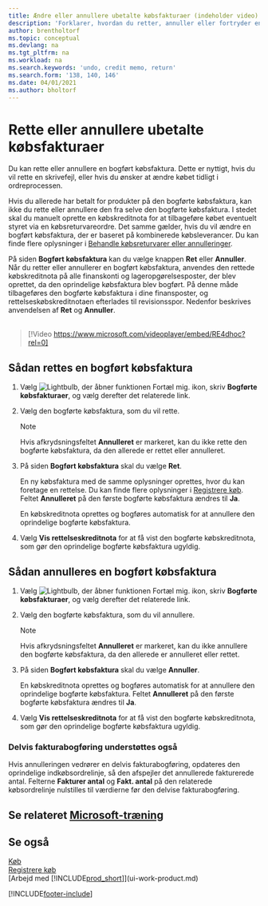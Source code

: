 ```yaml
---
title: Ændre eller annullere ubetalte købsfakturaer (indeholder video)
description: 'Forklarer, hvordan du retter, annuller eller fortryder en bogført købsfaktura og automatisk opretter en købskreditnota.'
author: brentholtorf
ms.topic: conceptual
ms.devlang: na
ms.tgt_pltfrm: na
ms.workload: na
ms.search.keywords: 'undo, credit memo, return'
ms.search.form: '138, 140, 146'
ms.date: 04/01/2021
ms.author: bholtorf
---
```

# Rette eller annullere ubetalte købsfakturaer

Du kan rette eller annullere en bogført købsfaktura. Dette er nyttigt, hvis du vil rette en skrivefejl, eller hvis du ønsker at ændre købet tidligt i ordreprocessen.

Hvis du allerede har betalt for produkter på den bogførte købsfaktura, kan ikke du rette eller annullere den fra selve den bogførte købsfaktura. I stedet skal du manuelt oprette en købskreditnota for at tilbageføre købet eventuelt styret via en købsreturvareordre. Det samme gælder, hvis du vil ændre en bogført købsfaktura, der er baseret på kombinerede købsleverancer. Du kan finde flere oplysninger i [Behandle købsreturvarer eller annulleringer](purchasing-how-process-purchase-returns-cancellations.md).

På siden **Bogført købsfaktura** kan du vælge knappen **Ret** eller **Annuller**. Når du retter eller annullerer en bogført købsfaktura, anvendes den rettede købskreditnota på alle finanskonti og lageropgørelsesposter, der blev oprettet, da den oprindelige købsfaktura blev bogført. På denne måde tilbageføres den bogførte købsfaktura i dine finansposter, og rettelseskøbskreditnotaen efterlades til revisionsspor. Nedenfor beskrives anvendelsen af **Ret** og **Annuller**.
<br><br>
> [!Video https://www.microsoft.com/videoplayer/embed/RE4dhoc?rel=0]

## Sådan rettes en bogført købsfaktura

1. Vælg ![Lightbulb, der åbner funktionen Fortæl mig.](media/ui-search/search_small.png "Fortæl mig, hvad du vil foretage dig") ikon, skriv **Bogførte købsfakturaer**, og vælg derefter det relaterede link.  
2. Vælg den bogførte købsfaktura, som du vil rette.  

    > [!NOTE]  
    >   Hvis afkrydsningsfeltet **Annulleret** er markeret, kan du ikke rette den bogførte købsfaktura, da den allerede er rettet eller annulleret.
3. På siden **Bogført købsfaktura** skal du vælge **Ret**.

    En ny købsfaktura med de samme oplysninger oprettes, hvor du kan foretage en rettelse. Du kan finde flere oplysninger i [Registrere køb](purchasing-how-record-purchases.md). Feltet **Annulleret** på den første bogførte købsfaktura ændres til **Ja**.

    En købskreditnota oprettes og bogføres automatisk for at annullere den oprindelige bogførte købsfaktura.
4. Vælg **Vis rettelseskreditnota** for at få vist den bogførte købskreditnota, som gør den oprindelige bogførte købsfaktura ugyldig.

## Sådan annulleres en bogført købsfaktura

1. Vælg ![Lightbulb, der åbner funktionen Fortæl mig.](media/ui-search/search_small.png "Fortæl mig, hvad du vil foretage dig") ikon, skriv **Bogførte købsfakturaer**, og vælg derefter det relaterede link.  
2. Vælg den bogførte købsfaktura, som du vil annullere.

    > [!NOTE]  
    >   Hvis afkrydsningsfeltet **Annulleret** er markeret, kan du ikke annullere den bogførte købsfaktura, da den allerede er annulleret eller rettet.
3. På siden **Bogført købsfaktura** skal du vælge **Annuller**.

    En købskreditnota oprettes og bogføres automatisk for at annullere den oprindelige bogførte købsfaktura. Feltet **Annulleret** på den første bogførte købsfaktura ændres til **Ja**.
4. Vælg **Vis rettelseskreditnota** for at få vist den bogførte købskreditnota, som gør den oprindelige bogførte købsfaktura ugyldig.

### Delvis fakturabogføring understøttes også

Hvis annulleringen vedrører en delvis fakturabogføring, opdateres den oprindelige indkøbsordrelinje, så den afspejler det annullerede fakturerede antal. Felterne **Fakturer antal** og **Fakt. antal** på den relaterede købsordrelinje nulstilles til værdierne før den delvise fakturabogføring.

## Se relateret [Microsoft-træning](/training/modules/receive-invoice-dynamics-d365-business-central/)

## Se også

[Køb](purchasing-manage-purchasing.md)  
[Registrere køb](purchasing-how-record-purchases.md)  
[Arbejd med [!INCLUDE[prod_short](includes/prod_short.md)]](ui-work-product.md)


[!INCLUDE[footer-include](includes/footer-banner.md)]
